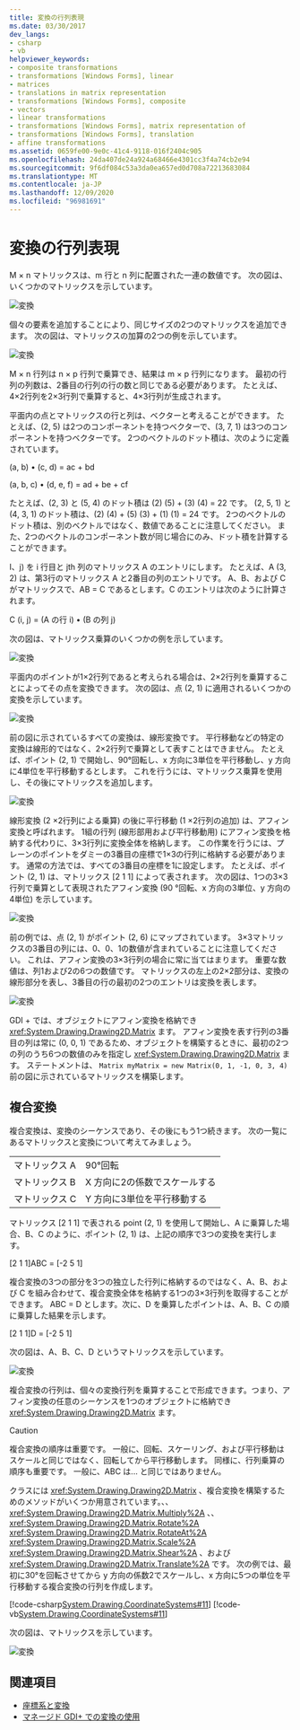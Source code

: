 ```yaml
---
title: 変換の行列表現
ms.date: 03/30/2017
dev_langs:
- csharp
- vb
helpviewer_keywords:
- composite transformations
- transformations [Windows Forms], linear
- matrices
- translations in matrix representation
- transformations [Windows Forms], composite
- vectors
- linear transformations
- transformations [Windows Forms], matrix representation of
- transformations [Windows Forms], translation
- affine transformations
ms.assetid: 0659fe00-9e0c-41c4-9118-016f2404c905
ms.openlocfilehash: 24da407de24a924a68466e4301cc3f4a74cb2e94
ms.sourcegitcommit: 9f6df084c53a3da0ea657ed0d708a72213683084
ms.translationtype: MT
ms.contentlocale: ja-JP
ms.lasthandoff: 12/09/2020
ms.locfileid: "96981691"
---
```

# <a name="matrix-representation-of-transformations"></a>変換の行列表現
M × n マトリックスは、m 行と n 列に配置された一連の数値です。 次の図は、いくつかのマトリックスを示しています。  
  
 ![変換](./media/aboutgdip05-art04.gif "AboutGdip05_art04")  
  
 個々の要素を追加することにより、同じサイズの2つのマトリックスを追加できます。 次の図は、マトリックスの加算の2つの例を示しています。  
  
 ![変換](./media/aboutgdip05-art05.gif "AboutGdip05_art05")  
  
 M × n 行列は n × p 行列で乗算でき、結果は m × p 行列になります。 最初の行列の列数は、2番目の行列の行の数と同じである必要があります。 たとえば、4×2行列を2×3行列で乗算すると、4×3行列が生成されます。  
  
 平面内の点とマトリックスの行と列は、ベクターと考えることができます。 たとえば、(2, 5) は2つのコンポーネントを持つベクターで、(3, 7, 1) は3つのコンポーネントを持つベクターです。 2つのベクトルのドット積は、次のように定義されています。  
  
 (a, b) • (c, d) = ac + bd  
  
 (a, b, c) • (d, e, f) = ad + be + cf  
  
 たとえば、(2, 3) と (5, 4) のドット積は (2) (5) + (3) (4) = 22 です。 (2, 5, 1) と (4, 3, 1) のドット積は、(2) (4) + (5) (3) + (1) (1) = 24 です。 2つのベクトルのドット積は、別のベクトルではなく、数値であることに注意してください。 また、2つのベクトルのコンポーネント数が同じ場合にのみ、ドット積を計算することができます。  
  
 I、j) を i 行目と jth 列のマトリックス A のエントリにします。 たとえば、A (3, 2) は、第3行のマトリックス A と2番目の列のエントリです。 A、B、および C がマトリックスで、AB = C であるとします。C のエントリは次のように計算されます。  
  
 C (i, j) = (A の行 i) • (B の列 j)  
  
 次の図は、マトリックス乗算のいくつかの例を示しています。  
  
 ![変換](./media/aboutgdip05-art06.gif "AboutGdip05_art06")  
  
 平面内のポイントが1×2行列であると考えられる場合は、2×2行列を乗算することによってその点を変換できます。 次の図は、点 (2, 1) に適用されるいくつかの変換を示しています。  
  
 ![変換](./media/aboutgdip05-art07.gif "AboutGdip05_art07")  
  
 前の図に示されているすべての変換は、線形変換です。 平行移動などの特定の変換は線形的ではなく、2×2行列で乗算として表すことはできません。 たとえば、ポイント (2, 1) で開始し、90°回転し、x 方向に3単位を平行移動し、y 方向に4単位を平行移動するとします。 これを行うには、マトリックス乗算を使用し、その後にマトリックスを追加します。  
  
 ![変換](./media/aboutgdip05-art08.gif "AboutGdip05_art08")  
  
 線形変換 (2 ×2行列による乗算) の後に平行移動 (1 ×2行列の追加) は、アフィン変換と呼ばれます。 1組の行列 (線形部用および平行移動用) にアフィン変換を格納する代わりに、3×3行列に変換全体を格納します。 この作業を行うには、プレーンのポイントをダミーの3番目の座標で1×3の行列に格納する必要があります。 通常の方法では、すべての3番目の座標を1に設定します。 たとえば、ポイント (2, 1) は、マトリックス [2 1 1] によって表されます。 次の図は、1つの3×3行列で乗算として表現されたアフィン変換 (90 °回転、x 方向の3単位、y 方向の4単位) を示しています。  
  
 ![変換](./media/aboutgdip05-art09.gif "AboutGdip05_art09")  
  
 前の例では、点 (2, 1) がポイント (2, 6) にマップされています。 3×3マトリックスの3番目の列には、0、0、1の数値が含まれていることに注意してください。 これは、アフィン変換の3×3行列の場合に常に当てはまります。 重要な数値は、列1および2の6つの数値です。 マトリックスの左上の2×2部分は、変換の線形部分を表し、3番目の行の最初の2つのエントリは変換を表します。  
  
 ![変換](./media/aboutgdip05-art10.gif "AboutGdip05_art10")  
  
 GDI + では、オブジェクトにアフィン変換を格納でき <xref:System.Drawing.Drawing2D.Matrix> ます。 アフィン変換を表す行列の3番目の列は常に (0, 0, 1) であるため、オブジェクトを構築するときに、最初の2つの列のうち6つの数値のみを指定し <xref:System.Drawing.Drawing2D.Matrix> ます。 ステートメントは、 `Matrix myMatrix = new Matrix(0, 1, -1, 0, 3, 4)` 前の図に示されているマトリックスを構築します。  
  
## <a name="composite-transformations"></a>複合変換  
 複合変換は、変換のシーケンスであり、その後にもう1つ続きます。 次の一覧にあるマトリックスと変換について考えてみましょう。  
  
|||  
|-|-|  
|マトリックス A|90°回転|  
|マトリックス B|X 方向に2の係数でスケールする|  
|マトリックス C|Y 方向に3単位を平行移動する|  
  
 マトリックス [2 1 1] で表される point (2, 1) を使用して開始し、A に乗算した場合、B、C のように、ポイント (2, 1) は、上記の順序で3つの変換を実行します。  
  
 [2 1 1]ABC = [-2 5 1]  
  
 複合変換の3つの部分を3つの独立した行列に格納するのではなく、A、B、および C を組み合わせて、複合変換全体を格納する1つの3×3行列を取得することができます。 ABC = D とします。次に、D を乗算したポイントは、A、B、C の順に乗算した結果を示します。  
  
 [2 1 1]D = [-2 5 1]  
  
 次の図は、A、B、C、D というマトリックスを示しています。  
  
 ![変換](./media/aboutgdip05-art12.gif "AboutGdip05_art12")  
  
 複合変換の行列は、個々の変換行列を乗算することで形成できます。つまり、アフィン変換の任意のシーケンスを1つのオブジェクトに格納でき <xref:System.Drawing.Drawing2D.Matrix> ます。  
  
> [!CAUTION]
> 複合変換の順序は重要です。 一般に、回転、スケーリング、および平行移動はスケールと同じではなく、回転してから平行移動します。 同様に、行列乗算の順序も重要です。 一般に、ABC は... と同じではありません。  
  
 クラスには <xref:System.Drawing.Drawing2D.Matrix> 、複合変換を構築するためのメソッドがいくつか用意されています。、、 <xref:System.Drawing.Drawing2D.Matrix.Multiply%2A> 、、 <xref:System.Drawing.Drawing2D.Matrix.Rotate%2A> <xref:System.Drawing.Drawing2D.Matrix.RotateAt%2A> <xref:System.Drawing.Drawing2D.Matrix.Scale%2A> <xref:System.Drawing.Drawing2D.Matrix.Shear%2A> 、および <xref:System.Drawing.Drawing2D.Matrix.Translate%2A> です。 次の例では、最初に30°を回転させてから y 方向の係数2でスケールし、x 方向に5つの単位を平行移動する複合変換の行列を作成します。  
  
 [!code-csharp[System.Drawing.CoordinateSystems#11](~/samples/snippets/csharp/VS_Snippets_Winforms/System.Drawing.CoordinateSystems/CS/Class1.cs#11)]
 [!code-vb[System.Drawing.CoordinateSystems#11](~/samples/snippets/visualbasic/VS_Snippets_Winforms/System.Drawing.CoordinateSystems/VB/Class1.vb#11)]  
  
 次の図は、マトリックスを示しています。  
  
 ![変換](./media/aboutgdip05-art13.gif "AboutGdip05_art13")  
  
## <a name="see-also"></a>関連項目

- [座標系と変換](coordinate-systems-and-transformations.md)
- [マネージド GDI+ での変換の使用](using-transformations-in-managed-gdi.md)
